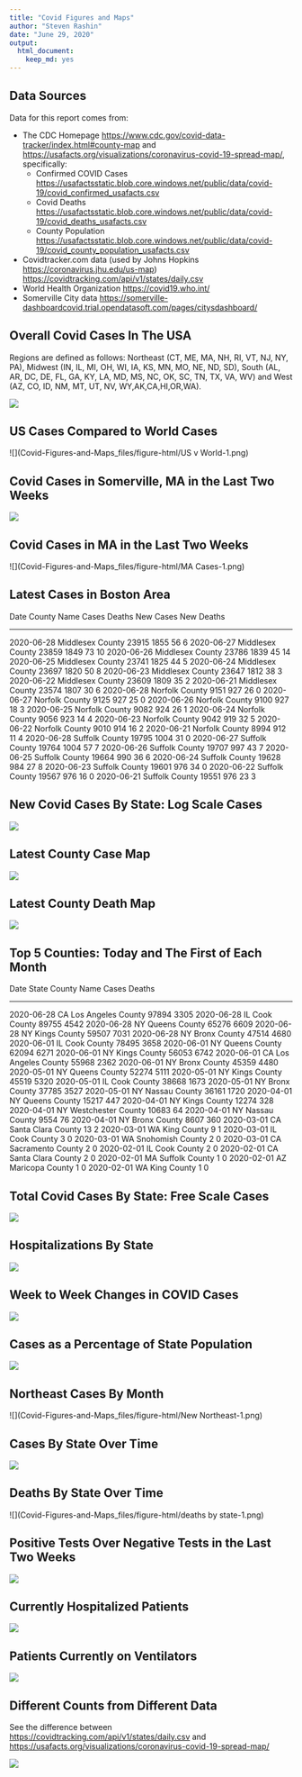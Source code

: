 ```yaml
---
title: "Covid Figures and Maps"
author: "Steven Rashin"
date: "June 29, 2020"
output: 
  html_document:
    keep_md: yes
---
```




## Data Sources

Data for this report comes from:

* The CDC Homepage <https://www.cdc.gov/covid-data-tracker/index.html#county-map> and <https://usafacts.org/visualizations/coronavirus-covid-19-spread-map/>, specifically:
    + Confirmed COVID Cases <https://usafactsstatic.blob.core.windows.net/public/data/covid-19/covid_confirmed_usafacts.csv>
    + Covid Deaths <https://usafactsstatic.blob.core.windows.net/public/data/covid-19/covid_deaths_usafacts.csv>
    + County Population <https://usafactsstatic.blob.core.windows.net/public/data/covid-19/covid_county_population_usafacts.csv>
* Covidtracker.com data (used by Johns Hopkins <https://coronavirus.jhu.edu/us-map>) <https://covidtracking.com/api/v1/states/daily.csv>
* World Health Organization <https://covid19.who.int/>
* Somerville City data <https://somerville-dashboardcovid.trial.opendatasoft.com/pages/citysdashboard/>


## Overall Covid Cases In The USA

Regions are defined as follows: Northeast (CT, ME, MA, NH, RI, VT, NJ, NY, PA), Midwest (IN, IL, MI, OH, WI, IA, KS, MN, MO, NE, ND, SD), South (AL, AR, DC, DE, FL, GA, KY, LA, MD, MS, NC, OK, SC, TN, TX, VA, WV) and West (AZ, CO, ID,  NM, MT, UT, NV, WY,AK,CA,HI,OR,WA).

![](Covid-Figures-and-Maps_files/figure-html/cars-1.png)<!-- -->

## US Cases Compared to World Cases
![](Covid-Figures-and-Maps_files/figure-html/US v World-1.png)<!-- -->

## Covid Cases in Somerville, MA in the Last Two Weeks
![](Covid-Figures-and-Maps_files/figure-html/Somerville-1.png)<!-- -->

## Covid Cases in MA in the Last Two Weeks 
![](Covid-Figures-and-Maps_files/figure-html/MA Cases-1.png)<!-- -->

## Latest Cases in Boston Area


Date         County Name         Cases   Deaths   New Cases   New Deaths
-----------  -----------------  ------  -------  ----------  -----------
2020-06-28   Middlesex County    23915     1855          56            6
2020-06-27   Middlesex County    23859     1849          73           10
2020-06-26   Middlesex County    23786     1839          45           14
2020-06-25   Middlesex County    23741     1825          44            5
2020-06-24   Middlesex County    23697     1820          50            8
2020-06-23   Middlesex County    23647     1812          38            3
2020-06-22   Middlesex County    23609     1809          35            2
2020-06-21   Middlesex County    23574     1807          30            6
2020-06-28   Norfolk County       9151      927          26            0
2020-06-27   Norfolk County       9125      927          25            0
2020-06-26   Norfolk County       9100      927          18            3
2020-06-25   Norfolk County       9082      924          26            1
2020-06-24   Norfolk County       9056      923          14            4
2020-06-23   Norfolk County       9042      919          32            5
2020-06-22   Norfolk County       9010      914          16            2
2020-06-21   Norfolk County       8994      912          11            4
2020-06-28   Suffolk County      19795     1004          31            0
2020-06-27   Suffolk County      19764     1004          57            7
2020-06-26   Suffolk County      19707      997          43            7
2020-06-25   Suffolk County      19664      990          36            6
2020-06-24   Suffolk County      19628      984          27            8
2020-06-23   Suffolk County      19601      976          34            0
2020-06-22   Suffolk County      19567      976          16            0
2020-06-21   Suffolk County      19551      976          23            3

## New Covid Cases By State: Log Scale Cases

![](Covid-Figures-and-Maps_files/figure-html/unnamed-chunk-1-1.png)<!-- -->

## Latest County Case Map
![](Covid-Figures-and-Maps_files/figure-html/unnamed-chunk-2-1.png)<!-- -->

## Latest County Death Map
![](Covid-Figures-and-Maps_files/figure-html/deaths_by_county-1.png)<!-- -->


## Top 5 Counties: Today and The First of Each Month

Date         State   County Name           Cases   Deaths
-----------  ------  -------------------  ------  -------
2020-06-28   CA      Los Angeles County    97894     3305
2020-06-28   IL      Cook County           89755     4542
2020-06-28   NY      Queens County         65276     6609
2020-06-28   NY      Kings County          59507     7031
2020-06-28   NY      Bronx County          47514     4680
2020-06-01   IL      Cook County           78495     3658
2020-06-01   NY      Queens County         62094     6271
2020-06-01   NY      Kings County          56053     6742
2020-06-01   CA      Los Angeles County    55968     2362
2020-06-01   NY      Bronx County          45359     4480
2020-05-01   NY      Queens County         52274     5111
2020-05-01   NY      Kings County          45519     5320
2020-05-01   IL      Cook County           38668     1673
2020-05-01   NY      Bronx County          37785     3527
2020-05-01   NY      Nassau County         36161     1720
2020-04-01   NY      Queens County         15217      447
2020-04-01   NY      Kings County          12274      328
2020-04-01   NY      Westchester County    10683       64
2020-04-01   NY      Nassau County          9554       76
2020-04-01   NY      Bronx County           8607      360
2020-03-01   CA      Santa Clara County       13        2
2020-03-01   WA      King County               9        1
2020-03-01   IL      Cook County               3        0
2020-03-01   WA      Snohomish County          2        0
2020-03-01   CA      Sacramento County         2        0
2020-02-01   IL      Cook County               2        0
2020-02-01   CA      Santa Clara County        2        0
2020-02-01   MA      Suffolk County            1        0
2020-02-01   AZ      Maricopa County           1        0
2020-02-01   WA      King County               1        0

## Total Covid Cases By State: Free Scale Cases
![](Covid-Figures-and-Maps_files/figure-html/unnamed-chunk-3-1.png)<!-- -->

## Hospitalizations By State

![](Covid-Figures-and-Maps_files/figure-html/hospitalizations-1.png)<!-- -->

## Week to Week Changes in COVID Cases

![](Covid-Figures-and-Maps_files/figure-html/week-to-week-1.png)<!-- -->

## Cases as a Percentage of State Population
![](Covid-Figures-and-Maps_files/figure-html/unnamed-chunk-4-1.png)<!-- -->

## Northeast Cases By Month
![](Covid-Figures-and-Maps_files/figure-html/New Northeast-1.png)<!-- -->


## Cases By State Over Time

![](Covid-Figures-and-Maps_files/figure-html/unnamed-chunk-5-1.png)<!-- -->


## Deaths By State Over Time

![](Covid-Figures-and-Maps_files/figure-html/deaths by state-1.png)<!-- -->

## Positive Tests Over Negative Tests in the Last Two Weeks

![](Covid-Figures-and-Maps_files/figure-html/ratio-1.png)<!-- -->

## Currently Hospitalized Patients

![](Covid-Figures-and-Maps_files/figure-html/icu-1.png)<!-- -->

## Patients Currently on Ventilators 

![](Covid-Figures-and-Maps_files/figure-html/vent-1.png)<!-- -->

## Different Counts from Different Data

See the difference between <https://covidtracking.com/api/v1/states/daily.csv> and <https://usafacts.org/visualizations/coronavirus-covid-19-spread-map/>

![](Covid-Figures-and-Maps_files/figure-html/differences-1.png)<!-- -->



